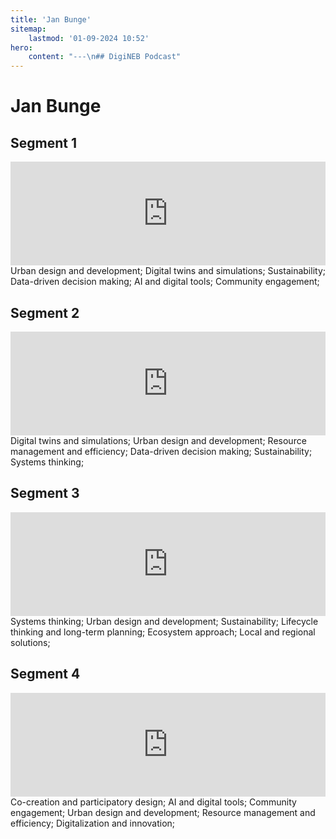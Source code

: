 ```yaml
---
title: 'Jan Bunge'
sitemap:
    lastmod: '01-09-2024 10:52'
hero:
    content: "---\n## DigiNEB Podcast"
---
```


# Jan Bunge

## Segment 1
<iframe width="100%" height="166" scrolling="no" frameborder="no" allow="autoplay" src="https://w.soundcloud.com/player/?url=https%3A//api.soundcloud.com/tracks/1908107909&color=%234b4815&auto_play=false&hide_related=false&show_comments=true&show_user=true&show_reposts=false&show_teaser=false"></iframe>
Urban design and development;
Digital twins and simulations;
Sustainability;
Data-driven decision making;
AI and digital tools;
Community engagement;

## Segment 2
<iframe width="100%" height="166" scrolling="no" frameborder="no" allow="autoplay" src="https://w.soundcloud.com/player/?url=https%3A//api.soundcloud.com/tracks/1908108635&color=%234b4815&auto_play=false&hide_related=false&show_comments=true&show_user=true&show_reposts=false&show_teaser=false"></iframe>
Digital twins and simulations;
Urban design and development;
Resource management and efficiency;
Data-driven decision making;
Sustainability;
Systems thinking;

## Segment 3
<iframe width="100%" height="166" scrolling="no" frameborder="no" allow="autoplay" src="https://w.soundcloud.com/player/?url=https%3A//api.soundcloud.com/tracks/1908109184&color=%234b4815&auto_play=false&hide_related=false&show_comments=true&show_user=true&show_reposts=false&show_teaser=false"></iframe>
Systems thinking;
Urban design and development;
Sustainability;
Lifecycle thinking and long-term planning;
Ecosystem approach;
Local and regional solutions;

## Segment 4
<iframe width="100%" height="166" scrolling="no" frameborder="no" allow="autoplay" src="https://w.soundcloud.com/player/?url=https%3A//api.soundcloud.com/tracks/1908109715&color=%234b4815&auto_play=false&hide_related=false&show_comments=true&show_user=true&show_reposts=false&show_teaser=false"></iframe>
Co-creation and participatory design;
AI and digital tools;
Community engagement;
Urban design and development;
Resource management and efficiency;
Digitalization and innovation;